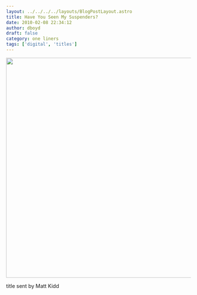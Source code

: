 ```yaml
---
layout: ../../../../layouts/BlogPostLayout.astro
title: Have You Seen My Suspenders?
date: 2010-02-08 22:34:12
author: dboyd
draft: false
category: one liners
tags: ['digital', 'titles']
---
```

<img
    srcset="https://img.danaboyd.com/images/2010/02/suspenders_480.avif 480w"
    sizes="(max-width: 480px) 100vw"
    src="https://img.danaboyd.com/images/2010/02/suspenders.jpg"
    alt=""
    style="width: auto; height: clamp(0px, 95vh, 600px);"
/>

title sent by Matt Kidd